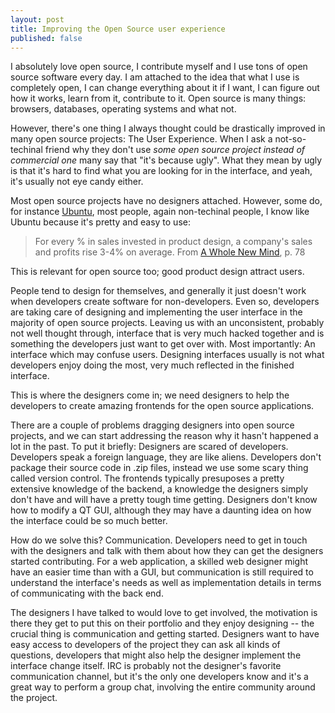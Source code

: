```yaml
---
layout: post
title: Improving the Open Source user experience
published: false
---
```


I absolutely love open source, I contribute myself and I use tons of open source software every day. I am attached to the idea that what I use is completely open, I can change everything about it if I want, I can figure out how it works, learn from it, contribute to it. Open source is many things: browsers, databases, operating systems and what not.

However, there's one thing I always thought could be drastically improved in many open source projects: The User Experience. When I ask a not-so-techinal friend why they don't use *some open source project instead of commercial one* many say that "it's because ugly". What they mean by ugly is that it's hard to find what you are looking for in the interface, and yeah, it's usually not eye candy either.

Most open source projects have no designers attached. However, some do, for instance [Ubuntu][ua], most people, again non-techinal people, I know like Ubuntu because it's pretty and easy to use:

> For every % in sales invested in product design, a company's sales and profits rise 3-4% on average.
From [A Whole New Mind][awnm], p. 78

This is relevant for open source too; good product design attract users.

People tend to design for themselves, and generally it just doesn't work when developers create software for non-developers. Even so, developers are taking care of designing and implementing the user interface in the majority of open source projects. Leaving us with an unconsistent, probably not well thought through, interface that is very much hacked together and is something the developers just want to get over with. Most importantly: An interface which may confuse users. Designing interfaces usually is not what developers enjoy doing the most, very much reflected in the finished interface. 

This is where the designers come in; we need designers to help the developers to create amazing frontends for the open source applications.

There are a couple of problems dragging designers into open source projects, and we can start addressing the reason why it hasn't happened a lot in the past. To put it briefly: Designers are scared of developers. Developers speak a foreign language, they are like aliens. Developers don't package their source code in .zip files, instead we use some scary thing called version control. The frontends typically presuposes a pretty extensive knowledge of the backend, a knowledge the designers simply don't have and will have a pretty tough time getting. Designers don't know how to modify a QT GUI, although they may have a daunting idea on how the interface could be so much better.  

How do we solve this? Communication. Developers need to get in touch with the designers and talk with them about how they can get the designers started contributing. For a web application, a skilled web designer might have an easier time than with a GUI, but communication is still required to understand the interface's needs as well as implementation details in terms of communicating with the back end.

The designers I have talked to would love to get involved, the motivation is there they get to put this on their portfolio and they enjoy designing -- the crucial thing is communication and getting started. Designers want to have easy access to developers of the project they can ask all kinds of questions, developers that might also help the designer implement the interface change itself. IRC is probably not the designer's favorite communication channel, but it's the only one developers know and it's a great way to perform a group chat, involving the entire community around the project.

[ua]: https://wiki.ubuntu.com/Artwork
[awnm]: http://www.amazon.com/Whole-New-Mind-Right-Brainers-Future/dp/1594481717
